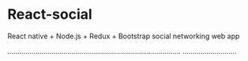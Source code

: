 # React-social
React native + Node.js + Redux + Bootstrap social networking web app

.......................................................................................
...........................